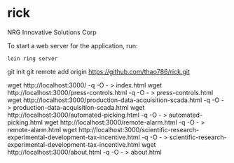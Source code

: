 # rick

NRG Innovative Solutions Corp

To start a web server for the application, run:

    lein ring server


git init
git remote add origin  https://github.com/thao786/rick.git






wget http://localhost:3000/ -q -O - > index.html
wget http://localhost:3000/press-controls.html -q -O - > press-controls.html
wget http://localhost:3000/production-data-acquisition-scada.html -q -O - > production-data-acquisition-scada.html
wget http://localhost:3000/automated-picking.html  -q -O - > automated-picking.html
wget http://localhost:3000/remote-alarm.html  -q -O - > remote-alarm.html
wget http://localhost:3000/scientific-research-experimental-development-tax-incentive.html  -q -O - > scientific-research-experimental-development-tax-incentive.html
wget http://localhost:3000/about.html -q -O - > about.html
